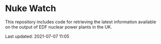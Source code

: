 # Nuke Watch

This repository includes code for retrieving the latest information available on the output of EDF nuclear power plants in the UK.

Last updated: 2021-07-07 11:05